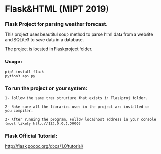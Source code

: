 # Flask&HTML (MIPT 2019)
### Flask Project for parsing weather forecast.

This project uses beautiful soup method to parse html data from a website and SQLite3 to save data in a database.

The project is located in Flaskproject folder.

### Usage:
```
pip3 install flask
python3 app.py
```

### To run the project on your system:
```
1- Follow the same tree structure that exists in Flaskproj folder.

2- Make sure all the libraries used in the project are installed on you compiler.

3- After running the program, Follow localhost address in your console (most likely http://127.0.0.1:5000)  
```

### Flask Official Tutorial:
http://flask.pocoo.org/docs/1.0/tutorial/
